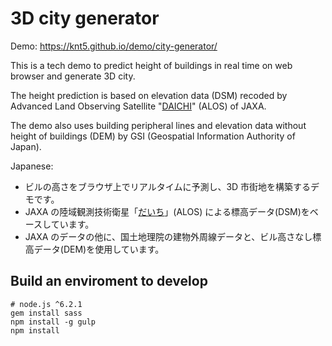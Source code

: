 # 3D city generator

Demo: https://knt5.github.io/demo/city-generator/

This is a tech demo to predict height of buildings in real time on web browser and generate 3D city.

The height prediction is based on elevation data (DSM) recoded by Advanced Land Observing Satellite "[DAICHI](http://global.jaxa.jp/projects/sat/alos/index.html)" (ALOS) of JAXA.

The demo also uses building peripheral lines and elevation data without height of buildings (DEM) by GSI (Geospatial Information Authority of Japan).

Japanese:

- ビルの高さをブラウザ上でリアルタイムに予測し、3D 市街地を構築するデモです。
- JAXA の陸域観測技術衛星「[だいち](http://www.jaxa.jp/projects/sat/alos/index_j.html)」(ALOS) による標高データ(DSM)をベースしています。
- JAXA のデータの他に、国土地理院の建物外周線データと、ビル高さなし標高データ(DEM)を使用しています。

## Build an enviroment to develop

```
# node.js ^6.2.1
gem install sass
npm install -g gulp
npm install
```
